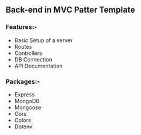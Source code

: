## Back-end in MVC Patter Template

### Features:-
- Basic Setup of a server
- Routes
- Controllers
- DB Connection
- API Documentation

### Packages:-
- Express
- MongoDB
- Mongoose
- Cors
- Colors
- Dotenv